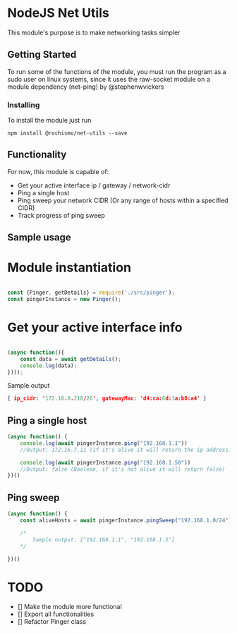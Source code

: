 # NodeJS Net Utils

This module's purpose is to make networking tasks simpler

## Getting Started

To run some of the functions of the module, you must run the program as a sudo user on linux systems, since it uses the raw-socket module on a module dependency (net-ping) by @stephenwvickers

### Installing

To install the module just run

```
npm install @rochismo/net-utils --save
```

## Functionality

For now, this module is capable of:

* Get your active interface ip / gateway / network-cidr 
* Ping a single host
* Ping sweep your network CIDR (Or any range of hosts within a specified CIDR)
* Track progress of ping sweep



## Sample usage

# Module instantiation

```js

const {Pinger, getDetails} = require('./src/pinger');
const pingerInstance = new Pinger();

```

# Get your active interface info

```js

(async function(){
    const data = await getDetails();
    console.log(data);
})();

```

Sample output
```json
{ ip_cidr: '172.16.0.210/20', gatewayMac: 'd4:ca:6d:3a:b0:a4' }
```

## Ping a single host

```js
(async function() {
    console.log(await pingerInstance.ping("192.168.1.1"))
    //Output: 172.16.7.11 (if it's alive it will return the ip address)

    console.log(await pingerInstance.ping("192.168.1.50"))
    //Output: false (Boolean, if it's not alive it will return false)
})()
```

## Ping sweep
```js
(async function() {
    const aliveHosts = await pingerInstance.pingSweep("192.168.1.0/24") // If you didn't instantiate without a ip + CIDR

    /* 
        Sample output: ["192.168.1.1", "192.168.1.5"]
    */

})()
```

# TODO
* [] Make the module more functional
* [] Export all functionalities
* [] Refactor Pinger class
